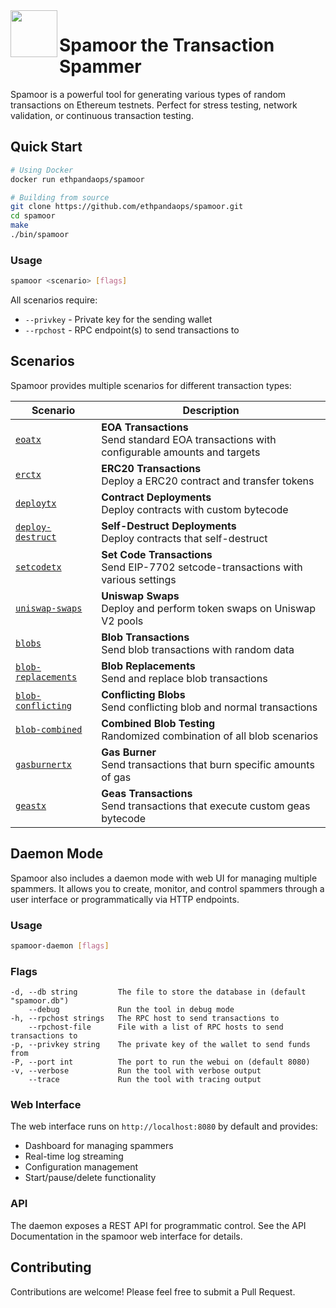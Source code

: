 <img align="left" src="./.github/resources/goomy.png" width="75">
<h1>Spamoor the Transaction Spammer</h1>

Spamoor is a powerful tool for generating various types of random transactions on Ethereum testnets. Perfect for stress testing, network validation, or continuous transaction testing.

## Quick Start

```bash
# Using Docker
docker run ethpandaops/spamoor

# Building from source
git clone https://github.com/ethpandaops/spamoor.git
cd spamoor
make
./bin/spamoor
```

### Usage
```bash
spamoor <scenario> [flags]
```

All scenarios require:
- `--privkey` - Private key for the sending wallet
- `--rpchost` - RPC endpoint(s) to send transactions to

## Scenarios

Spamoor provides multiple scenarios for different transaction types:

| Scenario | Description |
|----------|-------------|
| [`eoatx`](./scenarios/eoatx/README.md) | **EOA Transactions**<br>Send standard EOA transactions with configurable amounts and targets |
| [`erctx`](./scenarios/erctx/README.md) | **ERC20 Transactions**<br>Deploy a ERC20 contract and transfer tokens |
| [`deploytx`](./scenarios/deploytx/README.md) | **Contract Deployments**<br>Deploy contracts with custom bytecode |
| [`deploy-destruct`](./scenarios/deploy-destruct/README.md) | **Self-Destruct Deployments**<br>Deploy contracts that self-destruct |
| [`setcodetx`](./scenarios/setcodetx/README.md) | **Set Code Transactions**<br>Send EIP-7702 setcode-transactions with various settings |
| [`uniswap-swaps`](./scenarios/uniswap-swaps/README.md) | **Uniswap Swaps**<br>Deploy and perform token swaps on Uniswap V2 pools |
| [`blobs`](./scenarios/blobs/README.md) | **Blob Transactions**<br>Send blob transactions with random data |
| [`blob-replacements`](./scenarios/blob-replacements/README.md) | **Blob Replacements**<br>Send and replace blob transactions |
| [`blob-conflicting`](./scenarios/blob-conflicting/README.md) | **Conflicting Blobs**<br>Send conflicting blob and normal transactions |
| [`blob-combined`](./scenarios/blob-combined/README.md) | **Combined Blob Testing**<br>Randomized combination of all blob scenarios |
| [`gasburnertx`](./scenarios/gasburnertx/README.md) | **Gas Burner**<br>Send transactions that burn specific amounts of gas |
| [`geastx`](./scenarios/geastx/README.md) | **Geas Transactions**<br>Send transactions that execute custom geas bytecode |

## Daemon Mode

Spamoor also includes a daemon mode with web UI for managing multiple spammers. It allows you to create, monitor, and control spammers through a user interface or programmatically via HTTP endpoints.

### Usage
```bash
spamoor-daemon [flags]
```

### Flags
```
-d, --db string         The file to store the database in (default "spamoor.db")
    --debug             Run the tool in debug mode
-h, --rpchost strings   The RPC host to send transactions to
    --rpchost-file      File with a list of RPC hosts to send transactions to
-p, --privkey string    The private key of the wallet to send funds from
-P, --port int          The port to run the webui on (default 8080)
-v, --verbose           Run the tool with verbose output
    --trace             Run the tool with tracing output
```

### Web Interface
The web interface runs on `http://localhost:8080` by default and provides:
- Dashboard for managing spammers
- Real-time log streaming
- Configuration management
- Start/pause/delete functionality

### API
The daemon exposes a REST API for programmatic control.
See the API Documentation in the spamoor web interface for details.


## Contributing

Contributions are welcome! Please feel free to submit a Pull Request.
